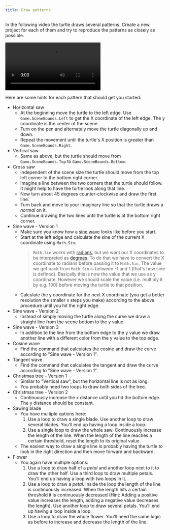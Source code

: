 ```yaml
---
title: Draw patterns
---
```


In the following video the turtle draws several patterns.
Create a new project for each of them and try to reproduce the patterns as closely as possible.

<video controls>
  <source src="patterns.mp4" type="video/mp4">
Your browser does not support the video tag.
</video>

Here are some hints for each pattern that should get you started:

* Horizontal saw
  * At the beginning move the turtle to the left edge. Use `Game.SceneBounds.Left` to get the X coordinate of the left edge. The y coordinate is the center of the scene.
  * Turn on the pen and alternately move the turtle diagonally up and down.
  * Repeat the movement until the turtle's X position is greater than `Game.SceneBounds.Right`.
* Vertical saw
  * Same as above, but the turtle should move from `Game.SceneBounds.Top` to `Game.SceneBounds.Bottom`.
* Cross saw
  * Independent of the scene size the turtle should move from the top left corner to the bottom right corner.
  * Imagine a line between the two corners that the turtle should follow. It might help to have the turtle look along that line.
  * Now turn about 45 degrees counter-clockwise and draw the first line.
  * Turn back and move to your imaginary line so that the turtle draws a *normal* on it.
  * Continue drawing the two lines until the turtle is at the bottom right corner.
* Sine wave - Version 1
  * Make sure you know how a [sine wave](https://en.wikipedia.org/wiki/Sine) looks like before you start.
  * Start at the left edge and calculate the sine of the current X coordinate using `Math.Sin`.
    > `Math.Sin` works with [radians](https://en.wikipedia.org/wiki/Radian), but we want our X coordinates to be interpreted as [degrees](https://en.wikipedia.org/wiki/Degree_(angle)).
    > To do that we have to convert the X coordinate to radians before passing it to `Math.Sin`.
    > The value we get back from `Math.Sin` is between -1 and 1 (that's how sine is defined).
    > Basically this is now the value that we use as y coordinate. However we should scale the value (i.e. multiply it by e.g. 100) before moving the turtle to that position.
  * Calculate the y coordinate for the next X coordinate (you get a better resolution the smaller x steps you make) according to the above procedure until you hit the right edge.
* Sine wave - Version 2
  * Instead of simply moving the turtle along the curve we draw a straight line from the scene bottom to the y value.
* Sine wave - Version 3
  * In addition to the line from the bottom edge to the y value we draw another line with a different color from the y value to the top edge.
* Cosine wave
  * Find the command that calculates the cosine and draw the curve according to "Sine wave - Version 1".
* Tangent wave
  * Find the command that calculates the tangent and draw the curve according to "Sine wave - Version 1".
* Christmas tree - Version 1
  * Similar to "Vertical saw", but the horizontal line is not as long.
  * You probably need two loops to draw both sides of the tree.
* Christmas tree - Version 2
  * Continuously increase the x distance until you hit the bottom edge. The y distance should be constant.
* Sawing blade
  * You have multiple options here:
    1. Use a loop to draw a single blade. Use another loop to draw several blades. You'll end up having a loop inside a loop.
    1. Use a single loop to draw the whole saw. Continuously increase the length of the line. When the length of the line reaches a certain threshold, reset the length to its original value.
  * The easiest way to draw a single line is probably having the turtle to look in the right direction and then move forward and backward.
* Flower
  * You again have multiple options:
    1. Use a loop to draw half of a *petal* and another loop next to it to draw the other half. Use a third loop to draw multiple petals. You'll end up having a loop with two loops in it.
    1. Use a loop to draw a *petal*. Inside the loop the length of the line is continuously increased. When the length hits a certain threshold it is continuously decreased (Hint: Adding a positive value increases the length, adding a negative value decreases the length). Use another loop to draw several petals. You'll end up having a loop inside a loop.
    1. Use a loop to draw the whole flower. You'll need the same logic as before to increase and decrease the length of the line.

